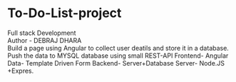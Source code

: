 # To-Do-List-project
Full stack Development
<br>
Author - DEBRAJ DHARA
<br>
Build a page using Angular to collect user deatils and store it in a database. Push the data to MYSQL database using small REST-API Frontend- Angular Data- Template Driven Form  Backend- Server+Database Server- Node.JS +Expres.

